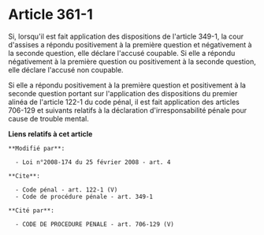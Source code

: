# Article 361-1

Si, lorsqu'il est fait application des dispositions de l'article 349-1, la cour d'assises a répondu positivement à la
première question et négativement à la seconde question, elle déclare l'accusé coupable. Si elle a répondu négativement à la
première question ou positivement à la seconde question, elle déclare l'accusé non coupable. 

Si elle a répondu positivement à la première question et positivement à la seconde question portant sur l'application des
dispositions du premier alinéa de l'article 122-1 du code pénal, il est fait application des articles 706-129 et suivants
relatifs à la déclaration d'irresponsabilité pénale pour cause de trouble mental.

**Liens relatifs à cet article**

	**Modifié par**:

	  - Loi n°2008-174 du 25 février 2008 - art. 4

	**Cite**:

	  - Code pénal - art. 122-1 (V)
	  - Code de procédure pénale - art. 349-1

	**Cité par**:

	  - CODE DE PROCEDURE PENALE - art. 706-129 (V)

